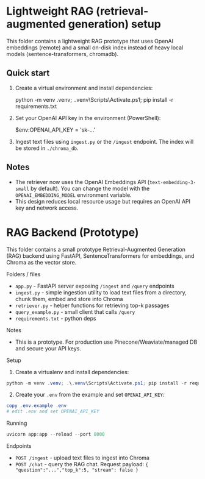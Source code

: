 Lightweight RAG (retrieval-augmented generation) setup
===================================================

This folder contains a lightweight RAG prototype that uses OpenAI embeddings (remote) and a small on-disk index
instead of heavy local models (sentence-transformers, chromadb).

Quick start
-----------

1. Create a virtual environment and install dependencies:

   python -m venv .venv; .\.venv\Scripts\Activate.ps1; pip install -r requirements.txt

2. Set your OpenAI API key in the environment (PowerShell):

   $env:OPENAI_API_KEY = 'sk-...'

3. Ingest text files using `ingest.py` or the `/ingest` endpoint. The index will be stored in `./chroma_db`.

Notes
-----
- The retriever now uses the OpenAI Embeddings API (`text-embedding-3-small` by default). You can change the
  model with the `OPENAI_EMBEDDING_MODEL` environment variable.
- This design reduces local resource usage but requires an OpenAI API key and network access.
# RAG Backend (Prototype)

This folder contains a small prototype Retrieval-Augmented Generation (RAG) backend using FastAPI, SentenceTransformers for embeddings, and Chroma as the vector store.

Folders / files
- `app.py` - FastAPI server exposing `/ingest` and `/query` endpoints
- `ingest.py` - simple ingestion utility to load text files from a directory, chunk them, embed and store into Chroma
- `retriever.py` - helper functions for retrieving top-k passages
- `query_example.py` - small client that calls `/query`
- `requirements.txt` - python deps

Notes
- This is a prototype. For production use Pinecone/Weaviate/managed DB and secure your API keys.

Setup

1. Create a virtualenv and install dependencies:

```powershell
python -m venv .venv; .\.venv\Scripts\Activate.ps1; pip install -r requirements.txt
```

2. Create your `.env` from the example and set `OPENAI_API_KEY`:

```powershell
copy .env.example .env
# edit .env and set OPENAI_API_KEY
```

Running

```powershell
uvicorn app:app --reload --port 8000
```

Endpoints

- `POST /ingest` - upload text files to ingest into Chroma
- `POST /chat` - query the RAG chat. Request payload: `{ "question":"...","top_k":5, "stream": false }`



